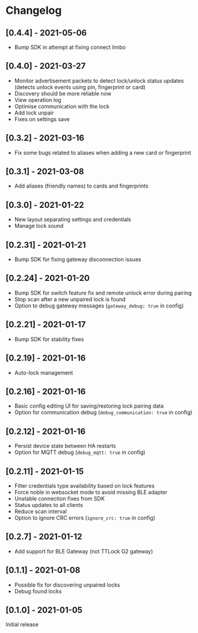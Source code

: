 # Changelog

## [0.4.4] - 2021-05-06
- Bump SDK in attempt at fixing connect limbo

## [0.4.0] - 2021-03-27
- Monitor advertisement packets to detect lock/unlock status updates (detects unlock events using pin, fingerprint or card)
- Discovery should be more reliable now
- View operation log
- Optimise communication with the lock
- Add lock unpair
- Fixes on settings save

## [0.3.2] - 2021-03-16
- Fix some bugs related to aliases when adding a new card or fingerprint

## [0.3.1] - 2021-03-08
- Add aliases (friendly names) to cards and fingerprints

## [0.3.0] - 2021-01-22
- New layout separating settings and credentials
- Manage lock sound

## [0.2.31] - 2021-01-21
- Bump SDK for fixing gateway disconnection issues

## [0.2.24] - 2021-01-20
- Bump SDK for switch feature fix and remote unlock error during pairing
- Stop scan after a new unpaired lock is found
- Option to debug gateway messages (`gateway_debug: true` in config)

## [0.2.21] - 2021-01-17
- Bump SDK for stability fixes

## [0.2.19] - 2021-01-16
- Auto-lock management

## [0.2.16] - 2021-01-16
- Basic config editing UI for saving/restoring lock pairing data
- Option for communication debug (`debug_communication: true` in config)

## [0.2.12] - 2021-01-16
- Persist device state between HA restarts
- Option for MQTT debug (`debug_mqtt: true` in config)

## [0.2.11] - 2021-01-15
- Filter credentials type availability based on lock features
- Force noble in websocket mode to avoid missing BLE adapter
- Unstable connection fixes from SDK
- Status updates to all clients
- Reduce scan interval
- Option to ignore CRC errors (`ignore_crc: true` in config)

## [0.2.7] - 2021-01-12
- Add support for BLE Gateway (not TTLock G2 gateway)

## [0.1.1] - 2021-01-08
- Possible fix for discovering unpaired locks
- Debug found locks

## [0.1.0] - 2021-01-05
Initial release